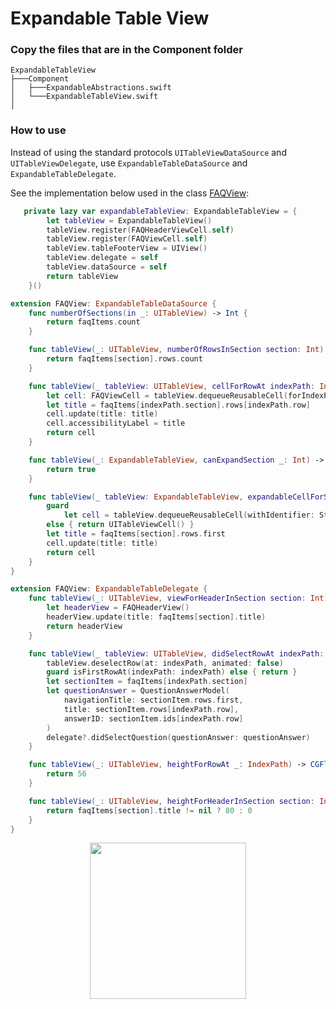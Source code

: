 # Expandable Table View


### Copy the files that are in the Component folder

```
ExpandableTableView    
├───Component
│   ├───ExpandableAbstractions.swift
│   └───ExpandableTableView.swift
│
```

### How to use

Instead of using the standard protocols `UITableViewDataSource` and `UITableViewDelegate`, use `ExpandableTableDataSource` and
`ExpandableTableDelegate`.

See the implementation below used in the class [FAQView](https://github.com/lucabelezal/ExpandableTableView/blob/master/ExpandableTableView/Example/View/FAQView.swift):

```swift
   private lazy var expandableTableView: ExpandableTableView = {
        let tableView = ExpandableTableView()
        tableView.register(FAQHeaderViewCell.self)
        tableView.register(FAQViewCell.self)
        tableView.tableFooterView = UIView()
        tableView.delegate = self
        tableView.dataSource = self
        return tableView
    }()
```

```swift
extension FAQView: ExpandableTableDataSource {
    func numberOfSections(in _: UITableView) -> Int {
        return faqItems.count
    }

    func tableView(_: UITableView, numberOfRowsInSection section: Int) -> Int {
        return faqItems[section].rows.count
    }

    func tableView(_ tableView: UITableView, cellForRowAt indexPath: IndexPath) -> UITableViewCell {
        let cell: FAQViewCell = tableView.dequeueReusableCell(forIndexPath: indexPath)
        let title = faqItems[indexPath.section].rows[indexPath.row]
        cell.update(title: title)
        cell.accessibilityLabel = title
        return cell
    }

    func tableView(_: ExpandableTableView, canExpandSection _: Int) -> Bool {
        return true
    }

    func tableView(_ tableView: ExpandableTableView, expandableCellForSection section: Int) -> UITableViewCell {
        guard
            let cell = tableView.dequeueReusableCell(withIdentifier: String(describing: FAQHeaderViewCell.self)) as? FAQHeaderViewCell
        else { return UITableViewCell() }
        let title = faqItems[section].rows.first
        cell.update(title: title)
        return cell
    }
}

extension FAQView: ExpandableTableDelegate {
    func tableView(_: UITableView, viewForHeaderInSection section: Int) -> UIView? {
        let headerView = FAQHeaderView()
        headerView.update(title: faqItems[section].title)
        return headerView
    }

    func tableView(_ tableView: UITableView, didSelectRowAt indexPath: IndexPath) {
        tableView.deselectRow(at: indexPath, animated: false)
        guard isFirstRowAt(indexPath: indexPath) else { return }
        let sectionItem = faqItems[indexPath.section]
        let questionAnswer = QuestionAnswerModel(
            navigationTitle: sectionItem.rows.first,
            title: sectionItem.rows[indexPath.row],
            answerID: sectionItem.ids[indexPath.row]
        )
        delegate?.didSelectQuestion(questionAnswer: questionAnswer)
    }

    func tableView(_: UITableView, heightForRowAt _: IndexPath) -> CGFloat {
        return 56
    }

    func tableView(_: UITableView, heightForHeaderInSection section: Int) -> CGFloat {
        return faqItems[section].title != nil ? 80 : 0
    }
}
```

<p align="center">
  <img src="https://github.com/lucabelezal/ExpandableTableView/blob/master/gif/example.gif" width="250" />
</p>
